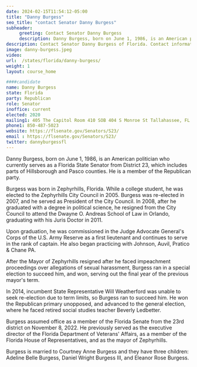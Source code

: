 ```yaml
---
date: 2024-02-15T11:54:12-05:00
title: "Danny Burgess"
seo_title: "contact Senator Danny Burgess"
subheader:
     greeting: Contact Senator Danny Burgess
     description: Danny Burgess, born on June 1, 1986, is an American politician who currently serves as a Florida State Senator from District 23, which includes parts of Hillsborough and Pasco counties. He is a member of the Republican party.
description: Contact Senator Danny Burgess of Florida. Contact information for Danny Burgess includes email address, phone number, and mailing address.
image: danny-burgess.jpeg
video:
url:  /states/florida/danny-burgess/
weight: 1
layout: course_home

####candidate
name: Danny Burgess
state: Florida
party: Republican
role: Senator
inoffice: current
elected: 2020
mailing1: 405 The Capitol Room 410 SOB 404 S Monroe St Tallahassee, FL 32399-1100
phone1: 850-487-5023
website: https://flsenate.gov/Senators/S23/
email : https://flsenate.gov/Senators/S23/
twitter: dannyburgessfl
---
```


Danny Burgess, born on June 1, 1986, is an American politician who currently serves as a Florida State Senator from District 23, which includes parts of Hillsborough and Pasco counties. He is a member of the Republican party.

Burgess was born in Zephyrhills, Florida. While a college student, he was elected to the Zephyrhills City Council in 2005. Burgess was re-elected in 2007, and he served as President of the City Council. In 2008, after he graduated with a degree in political science, he resigned from the City Council to attend the Dwayne O. Andreas School of Law in Orlando, graduating with his Juris Doctor in 2011.

Upon graduation, he was commissioned in the Judge Advocate General's Corps of the U.S. Army Reserve as a first lieutenant and continues to serve in the rank of captain. He also began practicing with Johnson, Auvil, Pratico & Chane PA.

After the Mayor of Zephyrhills resigned after he faced impeachment proceedings over allegations of sexual harassment, Burgess ran in a special election to succeed him, and won, serving out the final year of the previous mayor's term.

In 2014, incumbent State Representative Will Weatherford was unable to seek re-election due to term limits, so Burgess ran to succeed him. He won the Republican primary unopposed, and advanced to the general election, where he faced retired social studies teacher Beverly Ledbetter.

Burgess assumed office as a member of the Florida Senate from the 23rd district on November 8, 2022. He previously served as the executive director of the Florida Department of Veterans' Affairs, as a member of the Florida House of Representatives, and as the mayor of Zephyrhills.

Burgess is married to Courtney Anne Burgess and they have three children: Adeline Belle Burgess, Daniel Wright Burgess III, and Eleanor Rose Burgess.

